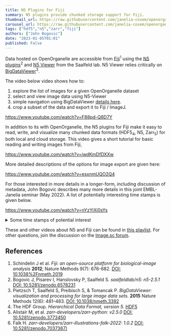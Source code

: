 ```yaml
---
title: N5 Plugins for Fiji
summary: N5 plugins provide chunked storage support for Fiji.
thumbnail_url: https://raw.githubusercontent.com/janelia-cosem/openorganelle-blog/main/assets/n5-thumbnail.png
carousel_url: https://raw.githubusercontent.com/janelia-cosem/openorganelle-blog/main/assets/n5_carousel.png
tags: ["hdf5","n5","zarr","fiji"]
authors: ["John Bogovic"]
date: "2023-01-05T01:01"
published: False
---
```


Data hosted on OpenOrganelle are accessible from [Fiji](https://imagej.net/software/fiji/)<sup>1</sup> using the [N5
plugins](https://github.com/saalfeldlab/n5-ij)<sup>2</sup> and [N5 Viewer](https://github.com/saalfeldlab/n5-viewer) from the
Saalfeld lab. N5 Viewer relies critically on [BigDataViewer](https://imagej.net/plugins/bdv/)<sup>3</sup>.

The video below video shows how to: 
1. explore the list of images for a given OpenOrganelle dataset
2. select and view image data using N5-Viewer
3. simple navigation using BigDataViewer [details here](https://imagej.net/plugins/bdv/#basic-navigation).
3. crop a subset of the data and export it to Fiji / ImageJ.

https://www.youtube.com/watch?v=F88pd-Q8D7Y

In addition to its with OpenOrganelle, the N5 plugins for Fiji make it easy to read, write, and visualize many chunked data
formats (HDF5<sub>4</sub>, N5, Zarr<sub>5</sub>) for both local and cloud storage. This video gives a short tutorial for basic
reading and writing images from Fiji,

https://www.youtube.com/watch?v=jwdKmDfDXXw

More detailed descriptions of the options for image export are given here:

https://www.youtube.com/watch?v=esxnmUQO2Q4

For those interested in more details in a longer-form, including discussion of metadata, John Bogovic describes many more
details in this joint EMBL-Janelia seminar (May 2022). A list of potentially interesting time stamps is given below.

https://www.youtube.com/watch?v=nYzYiXi0sYs

<details>
<summary>Some time stamps of potential interest</summary>

* 03:15 - basic demo and description of chunked formats
* 10:30 - the N5 API reads and writes HDF5 and Zarr
* 17:15 - reading and writing subsets of data
* 24:00 - metadata discussion
* 32:30 - N5 / Zarr interoperability with napari
* 36:00 - demo of BigWarp with chunked storage

</details>

These and other videos about N5 and Fiji can be found in [this playlist](https://www.youtube.com/playlist?list=PLmZHHIZ9Gz-IJA7HtW8quZcuLViz9Em6e). For other questions, join the discussion
on the [Image.sc forum](https://forum.image.sc/tag/n5).


## References
1. Schindelin J et al. _Fiji: an open-source platform for biological-image analysis_ **2012**; Nature Methods 9(7): 676-682. [DOI: 10.1038%2Fnmeth.2019](https://doi.org/10.1038%2Fnmeth.2019)
2. Bogovic J, Pisarev I, Hanslovsky P, Saalfeld S. _saalfeldlab/n5: n5-2.5.1_ [DOI: 10.5281/zenodo.6578231](https://doi.org/10.5281/zenodo.6578231) 
3. Pietzsch T, Saalfeld S, Preibisch S, & Tomancak P. _BigDataViewer: visualization and processing for large image data sets._ **2015** Nature Methods 12(6): 481–483. [DOI: 10.1038/nmeth.3392](https://doi.org/10.1038/nmeth.3392)
4. The HDF Group. _Hierarchical Data Format, version 5._ [HDF5](http://www.hdfgroup.org/HDF5)
5. Alistair M, et al. _zarr-developers/zarr-python: v2.5.0_ [DOI: 10.5281/zenodo.3773450](https://doi.org/10.5281/zenodo.3773450)
6. Falk H. _zarr-developers/zarr-illustrations-falk-2022: 1.0.2_ [DOI: 10.5281/zenodo.7037367)](https://doi.org/10.5281/zenodo.7037367)
